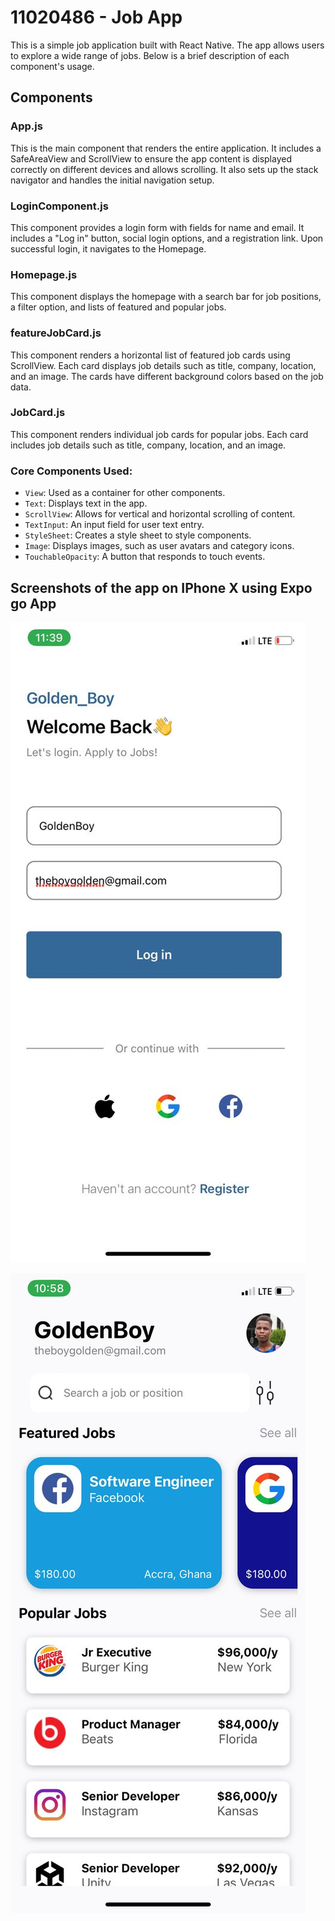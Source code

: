 # 11020486 - Job App

This is a simple job application built with React Native. The app allows users to explore a wide range of jobs. Below is a brief description of each component's usage.

## Components

### App.js
This is the main component that renders the entire application. It includes a SafeAreaView and ScrollView to ensure the app content is displayed correctly on different devices and allows scrolling. It also sets up the stack navigator and handles the initial navigation setup.

### LoginComponent.js
This component provides a login form with fields for name and email. It includes a "Log in" button, social login options, and a registration link. Upon successful login, it navigates to the Homepage.

### Homepage.js
This component displays the homepage with a search bar for job positions, a filter option, and lists of featured and popular jobs. 

### featureJobCard.js
This component renders a horizontal list of featured job cards using ScrollView. Each card displays job details such as title, company, location, and an image. The cards have different background colors based on the job data.

### JobCard.js
This component renders individual job cards for popular jobs. Each card includes job details such as title, company, location, and an image.

### Core Components Used:
- `View`: Used as a container for other components.
- `Text`: Displays text in the app.
- `ScrollView`: Allows for vertical and horizontal scrolling of content.
- `TextInput`: An input field for user text entry.
- `StyleSheet`: Creates a style sheet to style components.
- `Image`: Displays images, such as user avatars and category icons.
- `TouchableOpacity`: A button that responds to touch events.


## Screenshots of the app on IPhone X using Expo go App

![screenshot1](LoginPage.jpg)




![screenshot2](HomePage.jpg)
